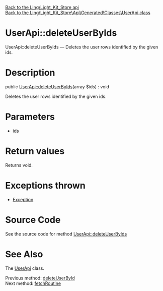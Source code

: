 [Back to the Ling/Light_Kit_Store api](https://github.com/lingtalfi/Light_Kit_Store/blob/master/doc/api/Ling/Light_Kit_Store.md)<br>
[Back to the Ling\Light_Kit_Store\Api\Generated\Classes\UserApi class](https://github.com/lingtalfi/Light_Kit_Store/blob/master/doc/api/Ling/Light_Kit_Store/Api/Generated/Classes/UserApi.md)


UserApi::deleteUserByIds
================



UserApi::deleteUserByIds — Deletes the user rows identified by the given ids.




Description
================


public [UserApi::deleteUserByIds](https://github.com/lingtalfi/Light_Kit_Store/blob/master/doc/api/Ling/Light_Kit_Store/Api/Generated/Classes/UserApi/deleteUserByIds.md)(array $ids) : void




Deletes the user rows identified by the given ids.




Parameters
================


- ids

    


Return values
================

Returns void.


Exceptions thrown
================

- [Exception](http://php.net/manual/en/class.exception.php).&nbsp;







Source Code
===========
See the source code for method [UserApi::deleteUserByIds](https://github.com/lingtalfi/Light_Kit_Store/blob/master/Api/Generated/Classes/UserApi.php#L299-L302)


See Also
================

The [UserApi](https://github.com/lingtalfi/Light_Kit_Store/blob/master/doc/api/Ling/Light_Kit_Store/Api/Generated/Classes/UserApi.md) class.

Previous method: [deleteUserById](https://github.com/lingtalfi/Light_Kit_Store/blob/master/doc/api/Ling/Light_Kit_Store/Api/Generated/Classes/UserApi/deleteUserById.md)<br>Next method: [fetchRoutine](https://github.com/lingtalfi/Light_Kit_Store/blob/master/doc/api/Ling/Light_Kit_Store/Api/Generated/Classes/UserApi/fetchRoutine.md)<br>

